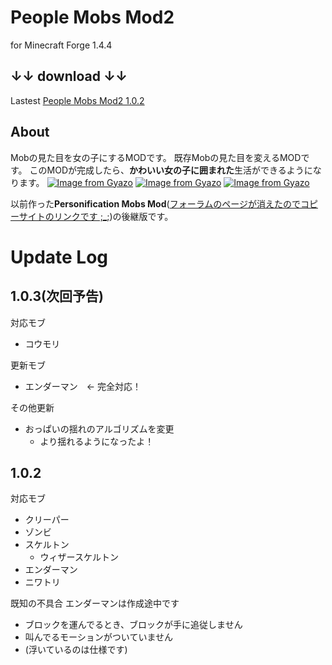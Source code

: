 # People Mobs Mod2
for Minecraft Forge 1.4.4

## ↓↓ download ↓↓
Lastest [People Mobs Mod2 1.0.2](https://github.com/super-amateur/peoplemobsmod2/raw/master/peoplemobsmod2-0.1.2.jar)

## About
Mobの見た目を女の子にするMODです。
既存Mobの見た目を変えるMODです。
このMODが完成したら、**かわいい女の子に囲まれた**生活ができるようになります。
[![Image from Gyazo](https://i.gyazo.com/4c6c8a3d9096007ec7e997deb67df5c8.png)](https://gyazo.com/4c6c8a3d9096007ec7e997deb67df5c8)
[![Image from Gyazo](https://i.gyazo.com/cf4bc62c4a8296eef626583ab20f5483.png)](https://gyazo.com/cf4bc62c4a8296eef626583ab20f5483)
[![Image from Gyazo](https://i.gyazo.com/91e835f1813aa62570048a32f6f00df0.png)](https://gyazo.com/91e835f1813aa62570048a32f6f00df0)

以前作った**Personification Mobs Mod**([フォーラムのページが消えたのでコピーサイトのリンクです ;_;](http://www.9minecraft.net/people-mobs-mod/))の後継版です。

# Update Log
## 1.0.3(次回予告)
対応モブ
- コウモリ

更新モブ
- エンダーマン　← 完全対応！

その他更新
- おっぱいの揺れのアルゴリズムを変更
    - より揺れるようになったよ！

## 1.0.2
対応モブ
- クリーパー
- ゾンビ
- スケルトン
    - ウィザースケルトン
- エンダーマン
- ニワトリ

既知の不具合
エンダーマンは作成途中です
- ブロックを運んでるとき、ブロックが手に追従しません
- 叫んでるモーションがついていません
- (浮いているのは仕様です)
